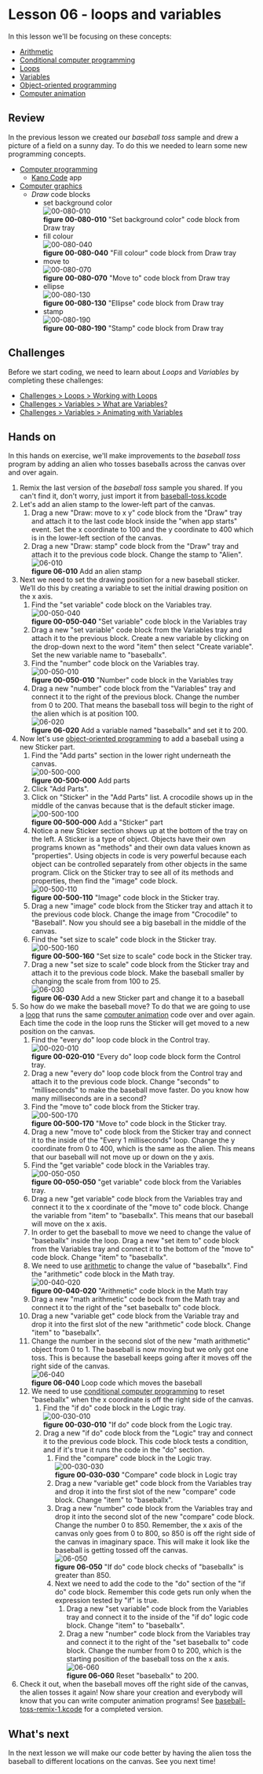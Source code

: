 # Lesson 06 - loops and variables

In this lesson we'll be focusing on these concepts:

* [Arithmetic](https://en.wikipedia.org/wiki/Arithmetic)
* [Conditional computer programming](https://en.wikipedia.org/wiki/Conditional_(computer_programming))
* [Loops](https://www.cs.utah.edu/~germain/PPS/Topics/loops.html)
* [Variables](https://www.cs.utah.edu/~germain/PPS/Topics/variables.html)
* [Object-oriented programming](https://en.wikipedia.org/wiki/Object-oriented_programming)
* [Computer animation](https://en.wikipedia.org/wiki/Computer_animation)

## Review

In the previous lesson we created our *baseball toss* sample and drew a picture of a field on a sunny day. To do this we needed to learn some new programming concepts.

* [Computer programming](https://en.wikipedia.org/wiki/Computer_programming)
  * [Kano Code](https://www.microsoft.com/store/productId/9P4Q1393C2DZ) app
* [Computer graphics](https://en.wikipedia.org/wiki/Computer_graphics)
  * *Draw* code blocks
    * set background color  
    ![00-080-010](../images/00-080-010.draw.setbackgroundcolor.jpg)  
    **figure 00-080-010** "Set background color" code block from Draw tray
    * fill colour  
    ![00-080-040](../images/00-080-040.draw.fillcolour.jpg)  
    **figure 00-080-040** "Fill colour" code block from Draw tray
    * move to  
    ![00-080-070](../images/00-080-070.draw.moveto.jpg)  
    **figure 00-080-070** "Move to" code block from Draw tray
    * ellipse  
    ![00-080-130](../images/00-080-130.draw.ellipse.jpg)  
    **figure 00-080-130** "Ellipse" code block from Draw tray
    * stamp  
    ![00-080-190](../images/00-080-190.draw.stamp.jpg)  
    **figure 00-080-190** "Stamp" code block from Draw tray

## Challenges

Before we start coding, we need to learn about *Loops* and *Variables* by completing these challenges:

* [Challenges > Loops > Working with Loops](https://code.kano.me/challenge/CLUB02/CLUB02_00_random)
* [Challenges > Variables > What are Variables?](https://code.kano.me/challenge/CLUB03/CLUB03_00_catandmouse)
* [Challenges > Variables > Animating with Variables](https://code.kano.me/challenge/CLUB03/CLUB03_01_balloon)

## Hands on

In this hands on exercise, we'll make improvements to the *baseball toss* program by adding an alien who tosses baseballs across the canvas over and over again.

1. Remix the last version of the *baseball toss* sample you shared. If you can't find it, don't worry, just import it from [baseball-toss.kcode](../05-drawing-with-coordinates/baseball-toss.kcode)
1. Let's add an alien stamp to the lower-left part of the canvas.
    1. Drag a new "Draw: move to x y" code block from the "Draw" tray and attach it to the last code block inside the "when app starts" event. Set the x coordinate to 100 and the y coordinate to 400 which is in the lower-left section of the canvas.
    1. Drag a new "Draw: stamp" code block from the "Draw" tray and attach it to the previous code block. Change the stamp to "Alien".  
    ![06-010](./images/06-010.jpg)  
    **figure 06-010** Add an alien stamp
1. Next we need to set the drawing position for a new baseball sticker. We’ll do this by creating a variable to set the initial drawing position on the x axis.
    1. Find the "set variable" code block on the Variables tray.  
    ![00-050-040](../images/00-050-040.variables.setvariable.jpg)  
    **figure 00-050-040** "Set variable" code block in the Variables tray
    1. Drag a new "set variable" code block from the Variables tray and attach it to the previous block. Create a new variable by clicking on the drop-down next to the word "item" then select "Create variable". Set the new variable name to "baseballx".
    1. Find the "number" code block on the Variables tray.  
    ![00-050-010](../images/00-050-010.variables.number.jpg)  
    **figure 00-050-010** "Number" code block in the Variables tray
    1. Drag a new "number" code block from the "Variables" tray and connect it to the right of the previous block. Change the number from 0 to 200. That means the baseball toss will begin to the right of the alien which is at position 100.  
    ![06-020](./images/06-020.jpg)  
    **figure 06-020** Add a variable named "baseballx" and set it to 200.
1. Now let's use [object-oriented programming](https://en.wikipedia.org/wiki/Object-oriented_programming) to add a baseball using a new Sticker part.
    1. Find the "Add parts" section in the lower right underneath the canvas.  
    ![00-500-000](../images/00-500-000.parts.addparts.jpg)  
    **figure 00-500-000** Add parts
    1. Click "Add Parts".
    1. Click on "Sticker" in the "Add Parts" list. A crocodile shows up in the middle of the canvas because that is the default sticker image.  
    ![00-500-100](../images/00-500-100.parts.sticker.jpg)  
    **figure 00-500-000** Add a "Sticker" part
    1. Notice a new Sticker section shows up at the bottom of the tray on the left. A Sticker is a type of object. Objects have their own programs known as "methods" and their own data values known as "properties". Using objects in code is very powerful because each object can be controlled separately from other objects in the same program. Click on the Sticker tray to see all of its methods and properties, then find the "image" code block.  
    ![00-500-110](../images/00-500-110.parts.sticker.image.jpg)  
    **figure 00-500-110** "Image" code block in the Sticker tray.
    1. Drag a new "image" code block from the Sticker tray and attach it to the previous code block. Change the image from "Crocodile" to "Baseball". Now you should see a big baseball in the middle of the canvas.
    1. Find the "set size to scale" code block in the Sticker tray.  
    ![00-500-160](../images/00-500-160.parts.sticker.setsizetoscale.jpg)  
    **figure 00-500-160** "Set size to scale" code bock in the Sticker tray.
    1. Drag a new "set size to scale" code block from the Sticker tray and attach it to the previous code block. Make the baseball smaller by changing the scale from from 100 to 25.  
    ![06-030](./images/06-030.jpg)  
    **figure 06-030** Add a new Sticker part and change it to a baseball
1. So how do we make the baseball move? To do that we are going to use a [loop](https://www.cs.utah.edu/~germain/PPS/Topics/loops.html) that runs the same [computer animation](https://en.wikipedia.org/wiki/Computer_animation) code over and over again. Each time the code in the loop runs the Sticker will get moved to a new position on the canvas.
    1. Find the "every do" loop code block in the Control tray.  
    ![00-020-010](../images/00-020-010.control.everydo.jpg)  
    **figure 00-020-010** "Every do" loop code block form the Control tray.
    1. Drag a new "every do" loop code block from the Control tray and attach it to the previous code block. Change "seconds" to "milliseconds" to make the baseball move faster. Do you know how many milliseconds are in a second?
    1. Find the "move to" code block from the Sticker tray.  
    ![00-500-170](../images/00-500-170.parts.sticker.moveto.jpg)  
    **figure 00-500-170** "Move to" code block in the Sticker tray.
    1. Drag a new "move to" code block from the Sticker tray and connect it to the inside of the "Every 1 milliseconds" loop. Change the y coordinate from 0 to 400, which is the same as the alien. This means that our baseball will not move up or down on the y axis.
    1. Find the "get variable" code block in the Variables tray.  
    ![00-050-050](../images/00-050-050.variables.getvariable.jpg)  
    **figure 00-050-050** "get variable" code block from the Variables tray.
    1. Drag a new "get variable" code block from the Variables tray and connect it to the x coordinate of the "move to" code block. Change the variable from "item" to "baseballx". This means that our baseball will move on the x axis.
    1. In order to get the baseball to move we need to change the value of "baseballx" inside the loop. Drag a new "set item to" code block from the Variables tray and connect it to the bottom of the "move to" code block. Change "item" to "baseballx".
    1. We need to use [arithmetic](https://en.wikipedia.org/wiki/Arithmetic) to change the value of "baseballx". Find the "arithmetic" code block in the Math tray.  
    ![00-040-020](../images/00-040-020.math.arithmetic.jpg)  
    **figure 00-040-020** "Arithmetic" code block in the Math tray
    1. Drag a new "math arithmetic" code bock from the Math tray and connect it to the right of the "set baseballx to" code block.
    1. Drag a new "variable get" code block from the Variable tray and drop it into the first slot of the new "arithmetic" code block. Change "item" to "baseballx".
    1. Change the number in the second slot of the new "math arithmetic" object from 0 to 1. The baseball is now moving but we only got one toss. This is because the baseball keeps going after it moves off the right side of the canvas.  
    ![06-040](./images/06-040.jpg)  
    **figure 06-040** Loop code which moves the baseball
    1. We need to use [conditional computer programming](https://en.wikipedia.org/wiki/Conditional_(computer_programming)) to reset "baseballx" when the x coordinate is off the right side of the canvas.
        1. Find the "if do" code block in the Logic tray.  
        ![00-030-010](../images/00-030-010.logic.ifdo.jpg)  
        **figure 00-030-010** "If do" code block from the Logic tray.
        1. Drag a new "if do" code block from the "Logic" tray and connect it to the previous code block. This code block tests a condition, and if it's true it runs the code in the "do" section.
            1. Find the "compare" code block in the Logic tray.  
            ![00-030-030](../images/00-030-030.logic.compare.jpg)  
            **figure 00-030-030** "Compare" code block in Logic tray
            1. Drag a new "variable get" code block from the Variables tray and drop it into the first slot of the new "compare" code block. Change "item" to "baseballx".
            1. Drag a new "number" code block from the Variables tray and drop it into the second slot of the new "compare" code block. Change the number 0 to 850. Remember, the x axis of the canvas only goes from 0 to 800, so 850 is off the right side of the canvas in imaginary space. This will make it look like the baseball is getting tossed off the canvas.  
            ![06-050](./images/06-050.jpg)  
            **figure 06-050** "If do" code block checks of "baseballx" is greater than 850.
            1. Next we need to add the code to the "do" section of the "if do" code block. Remember this code gets run only when the expression tested by "if" is true.
                1. Drag a new "set variable" code block from the Variables tray and connect it to the inside of the "if do" logic code block. Change "item" to "baseballx".
                1. Drag a new "number" code block from the Variables tray and connect it to the right of the "set baseballx to" code block. Change the number from 0 to 200, which is the starting position of the baseball toss on the x axis.  
                ![06-060](./images/06-060.jpg)  
                **figure 06-060** Reset "baseballx" to 200.
1. Check it out, when the baseball moves off the right side of the canvas, the alien tosses it again! Now share your creation and everybody will know that you can write computer animation programs! See [baseball-toss-remix-1.kcode](./baseball-toss-remix-1.kcode) for a completed version.

## What's next

In the next lesson we will make our code better by having the alien toss the baseball to different locations on the canvas. See you next time!
